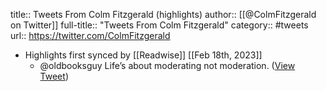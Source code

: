 title:: Tweets From Colm Fitzgerald (highlights)
author:: [[@ColmFitzgerald on Twitter]]
full-title:: "Tweets From Colm Fitzgerald"
category:: #tweets
url:: https://twitter.com/ColmFitzgerald

- Highlights first synced by [[Readwise]] [[Feb 18th, 2023]]
	- @oldbooksguy Life’s about moderating not moderation. ([View Tweet](https://twitter.com/ColmFitzgerald/status/1626597846861639682))